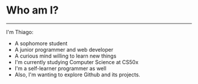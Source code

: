 # **Who am I?**
-----------------------

I'm Thiago: 

- A sophomore student 
- A junior programmer and web developer
- A curious mind willing to learn new things
- I'm currently studying Computer Science at CS50x
- I'm a self-learner programmer as well
- Also, I'm wanting to explore Github and its projects.


